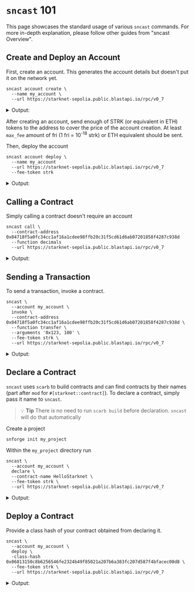 # `sncast` 101

This page showcases the standard usage of various `sncast` commands.
For more in-depth explanation, please follow other guides from "sncast Overview".

## Create and Deploy an Account

First, create an account.
This generates the account details but doesn't put it on the network yet.

```shell
sncast account create \
  --name my_account \
  --url https://starknet-sepolia.public.blastapi.io/rpc/v0_7
```

<details>
<summary>Output:</summary>

```shell
command: account create
add_profile: --add-profile flag was not set. No profile added to snfoundry.toml
address: 0x01**************************
max_fee: 152899122468
message: Account successfully created. Prefund generated address with at least <max_fee> STRK tokens or an equivalent amount of ETH tokens. It is good to send more in the case of higher demand.
```

</details>

After creating an account, send enough of STRK (or equivalent in ETH) tokens to the address to cover the price of the
account creation.
At least `max_fee` amount of fri (1 fri = 10<sup>-18</sup> strk) or ETH equivalent should be sent.

Then, deploy the account

```shell
sncast account deploy \
  --name my_account
  --url https://starknet-sepolia.public.blastapi.io/rpc/v0_7
  --fee-token strk
```

<details>
<summary>Output:</summary>

```shell
transaction_hash: 0x0**************

To see invocation details, visit:
transaction: https://sepolia.starkscan.co/tx/0x0**************

```

</details>

## Calling a Contract

Simply calling a contract doesn't require an account

```shell
sncast call \
  --contract-address 0x04718f5a0fc34cc1af16a1cdee98ffb20c31f5cd61d6ab07201858f4287c938d
  --function decimals
  --url https://starknet-sepolia.public.blastapi.io/rpc/v0_7
```

<details>
<summary>Output:</summary>

```shell
command: call
response: [0x12]
```

</details>

## Sending a Transaction

To send a transaction, invoke a contract.

```shell
sncast \
  --account my_account \
  invoke \
  --contract-address 0x04718f5a0fc34cc1af16a1cdee98ffb20c31f5cd61d6ab07201858f4287c938d \
  --function transfer \
  --arguments '0x123, 100' \
  --fee-token strk \
  --url https://starknet-sepolia.public.blastapi.io/rpc/v0_7
```

<details>
<summary>Output:</summary>

```shell
command: invoke
transaction_hash: 0x2**************

To see invocation details, visit:
transaction: https://sepolia.starkscan.co/tx/0x2**************
```

</details>

## Declare a Contract

`sncast` uses `scarb` to build contracts and can find contracts by their names (part after `mod` for
`#[starknet::contract]`).
To declare a contract, simply pass it name to `sncast`.

> 💡 **Tip**
> There is no need to run `scarb build` before declaration.
> `sncast` will do that automatically

Create a project

```shell
snforge init my_project
```

Within the `my_project` directory run

```shell
sncast \
  --account my_account \
  declare \
  --contract-name HelloStarknet \
  --fee-token strk \
  --url https://starknet-sepolia.public.blastapi.io/rpc/v0_7
```

<details>
<summary>Output:</summary>

```shell
command: declare
class_hash: 0x1**************
transaction_hash: 0x2**************

To see declaration details, visit:
class: https://sepolia.starkscan.co/class/0x1**************
transaction: https://sepolia.starkscan.co/tx/0x2**************
```

</details>

## Deploy a Contract

Provide a class hash of your contract obtained from declaring it.

```shell
sncast \
  --account my_account \
  deploy \
  -class-hash 0x06813150c8b6256546fe2324b49f85021a207b6a383fc207d587f4bfacec00d8 \
  --fee-token strk \
  --url https://starknet-sepolia.public.blastapi.io/rpc/v0_7
```

<details>
<summary>Output:</summary>

```shell
command: deploy
contract_address: 0x1**************
transaction_hash: 0x2**************

To see deployment details, visit:
contract: https://sepolia.starkscan.co/contract/0x1**************
transaction: https://sepolia.starkscan.co/tx/0x2**************
```

</details>
